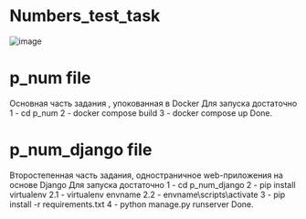 # Numbers_test_task
![image](https://user-images.githubusercontent.com/67760549/174299045-83352b6e-cdb1-4f8f-b363-c5596620b5bc.png)
# p_num file
Основная часть задания , упокованная в Docker 
 Для запуска достаточно
  1 - cd p_num
  2 - docker compose build
  3 - docker compose up 
  Done.
# p_num_django file 
Второстепенная часть задания, одностраничное web-приложения на основе Django
  Для запуска достаточно
  1 - cd p_num_django
  2 - pip install virtualenv
    2.1 - virtualenv envname 
    2.2 - envname\scripts\activate
  3 - pip install -r requirements.txt
  4 - python manage.py runserver
  Done.
 
